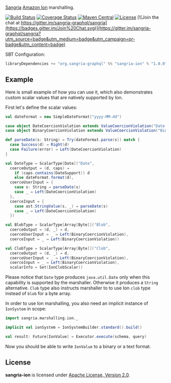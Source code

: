 [Sangria](http://sangria-graphql.org/) [Amazon Ion](http://amznlabs.github.io/ion-docs/index.html) marshalling.

[![Build Status](https://travis-ci.org/sangria-graphql/sangria-ion.svg?branch=master)](https://travis-ci.org/sangria-graphql/sangria-ion) [![Coverage Status](http://coveralls.io/repos/sangria-graphql/sangria-ion/badge.svg?branch=master&service=github)](http://coveralls.io/github/sangria-graphql/sangria-ion?branch=master) [![Maven Central](https://maven-badges.herokuapp.com/maven-central/org.sangria-graphql/sangria-ion_2.11/badge.svg)](https://maven-badges.herokuapp.com/maven-central/org.sangria-graphql/sangria-ion_2.11) [![License](http://img.shields.io/:license-Apache%202-brightgreen.svg)](http://www.apache.org/licenses/LICENSE-2.0.txt) [![Join the chat at https://gitter.im/sangria-graphql/sangria](https://badges.gitter.im/Join%20Chat.svg)](https://gitter.im/sangria-graphql/sangria?utm_source=badge&utm_medium=badge&utm_campaign=pr-badge&utm_content=badge)

SBT Configuration:

```scala
libraryDependencies += "org.sangria-graphql" %% "sangria-ion" % "1.0.0"
```

## Example

Here is small example of how you can use it, which also demonstrates custom scalar values that are natively supported by Ion.
 
First let's define the scalar values:

```scala
val dateFormat = new SimpleDateFormat("yyyy-MM-dd")

case object DateCoercionViolation extends ValueCoercionViolation("Date value expected")
case object BinaryCoercionViolation extends ValueCoercionViolation("Binary data is not supported as input")

def parseDate(s: String) = Try(dateFormat.parse(s)) match {
  case Success(d) ⇒ Right(d)
  case Failure(error) ⇒ Left(DateCoercionViolation)
}

val DateType = ScalarType[Date]("Date",
  coerceOutput = (d, caps) ⇒
    if (caps.contains(DateSupport)) d
    else dateFormat.format(d),
  coerceUserInput = {
    case s: String ⇒ parseDate(s)
    case _ ⇒ Left(DateCoercionViolation)
  },
  coerceInput = {
    case ast.StringValue(s, _) ⇒ parseDate(s)
    case _ ⇒ Left(DateCoercionViolation)
  })

val BlobType = ScalarType[Array[Byte]]("Blob",
  coerceOutput = (d, _) ⇒ d,
  coerceUserInput = _ ⇒ Left(BinaryCoercionViolation),
  coerceInput = _ ⇒ Left(BinaryCoercionViolation))

val ClobType = ScalarType[Array[Byte]]("Clob",
  coerceOutput = (d, _) ⇒ d,
  coerceUserInput = _ ⇒ Left(BinaryCoercionViolation),
  coerceInput = _ ⇒ Left(BinaryCoercionViolation),
  scalarInfo = Set(IonClobScalar))
```

Please notice that  `Date` type produces `java.util.Date` only when this capability is supported by the marshaller. 
Otherwise it produces a `String` alternative. `Clob` type also instructs marshaller to to use Ion `clob` 
type instead of `blob` for a byte array.

In order to use Ion marshalling, you also need an implicit instance of `IonSystem` in scope:

```scala
import sangria.marshalling.ion._

implicit val ionSystem = IonSystemBuilder.standard().build()

val result: Future[IonValue] = Executor.execute(schema, query)
```

Now you should be able to write `IonValue` to a binary or a text format.  

## License

**sangria-ion** is licensed under [Apache License, Version 2.0](http://www.apache.org/licenses/LICENSE-2.0).
